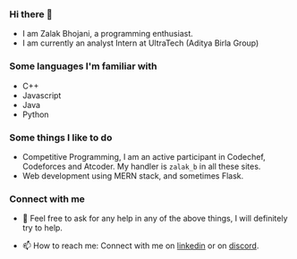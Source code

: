 <!--
**ZalakBhojani/ZalakBhojani** is a ✨ _special_ ✨ repository because its `README.md` (this file) appears on your GitHub profile.

Here are some ideas to get you started:

- 🔭 I’m currently working on ...
- 🌱 I’m currently learning ...
- 👯 I’m looking to collaborate on ...
- 🤔 I’m looking for help with ...
- 💬 Ask me about ...
- 📫 How to reach me: ...
- 😄 Pronouns: ...
- ⚡ Fun fact: ...
-->

### Hi there 👋
* I am Zalak Bhojani, a programming enthusiast.
* I am currently an analyst Intern at UltraTech (Aditya Birla Group)

### Some languages I'm familiar with
* C++
* Javascript
* Java
* Python

### Some things I like to do
* Competitive Programming, I am an active participant in Codechef, Codeforces and Atcoder. My handler is `zalak_b` in all these sites.
* Web development using MERN stack, and sometimes Flask.


### Connect with me
- 💬 Feel free to ask for any help in any of the above things, I will definitely try to help.

- 📫 How to reach me: Connect with me on [linkedin](https://www.linkedin.com/in/zalak-bhojani/) or on [discord](https://discordapp.com/users/377445952187006976).
